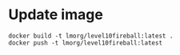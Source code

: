 # Update image

    docker build -t lmorg/level10fireball:latest .
    docker push -t lmorg/level10fireball:latest